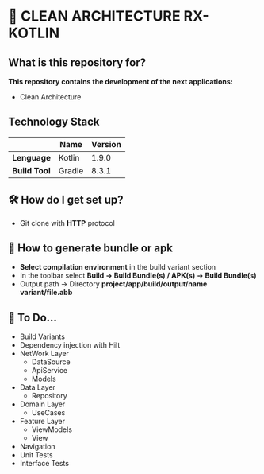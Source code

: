 # 🤖 CLEAN ARCHITECTURE RX-KOTLIN
## What is this repository for?

**This repository contains the development of the next applications:**
* Clean Architecture

## Technology Stack

|                | **Name**    | **Version** |
| -------------- | ------- |-------------|
| **Lenguage**   | Kotlin  | 1.9.0       |
| **Build Tool** | Gradle  | 8.3.1       |


## 🛠 How do I get set up?
* Git clone with **HTTP** protocol

## 🚀 How to generate bundle or apk

* **Select compilation environment** in the build variant section
* In the toolbar select **Build -> Build Bundle(s) / APK(s) -> Build Bundle(s)**
* Output path -> Directory **project/app/build/output/name variant/file.abb**

## 🚧 To Do...
* Build Variants
* Dependency injection with Hilt
* NetWork Layer
    * DataSource
    * ApiService
    * Models
* Data Layer
    * Repository
* Domain Layer
    * UseCases
* Feature Layer
    * ViewModels
    * View
* Navigation
* Unit Tests
* Interface Tests